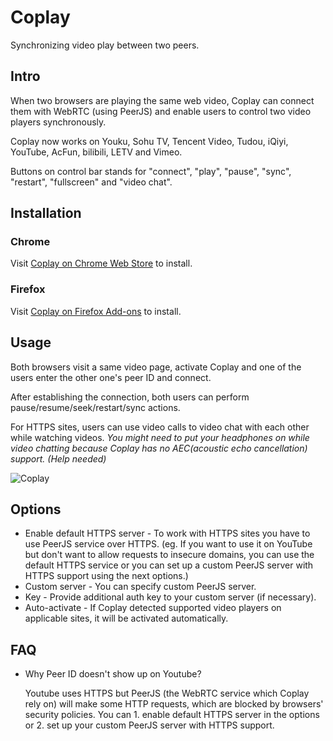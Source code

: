 # Coplay

Synchronizing video play between two peers.

## Intro

When two browsers are playing the same web video, Coplay can connect them with WebRTC (using PeerJS) and enable users to control two video players synchronously.

Coplay now works on Youku, Sohu TV, Tencent Video, Tudou, iQiyi, YouTube, AcFun, bilibili, LETV and Vimeo.

Buttons on control bar stands for "connect", "play", "pause", "sync", "restart", "fullscreen" and "video chat".

## Installation

### Chrome

Visit [Coplay on Chrome Web Store](https://chrome.google.com/webstore/detail/coplay/heolgpojkkeacaokbpolhalhlaidpkkc/) to install.

### Firefox

Visit [Coplay on Firefox Add-ons](https://addons.mozilla.org/firefox/addon/coplay/) to install.

## Usage

Both browsers visit a same video page, activate Coplay and one of the users enter the other one's peer ID and connect.

After establishing the connection, both users can perform pause/resume/seek/restart/sync actions.

For HTTPS sites, users can use video calls to video chat with each other while watching videos. *You might need to put your headphones on while video chatting because Coplay has no <abbr>AEC</abbr>(acoustic echo cancellation) support. (Help needed)*

![Coplay](coplay.png)

## Options

* Enable default HTTPS server - To work with HTTPS sites you have to use PeerJS service over HTTPS. (eg. If you want to use it on YouTube but don't want to allow requests to insecure domains, you can use the default HTTPS service or you can set up a custom PeerJS server with HTTPS support using the next options.)
* Custom server - You can specify custom PeerJS server.
* Key - Provide additional auth key to your custom server (if necessary).
* Auto-activate - If Coplay detected supported video players on applicable sites, it will be activated automatically.

## FAQ

* Why Peer ID doesn't show up on Youtube?

  Youtube uses HTTPS but PeerJS (the WebRTC service which Coplay rely on) will make some HTTP requests, which are blocked by browsers' security policies. You can 1. enable default HTTPS server in the options or 2. set up your custom PeerJS server with HTTPS support.
